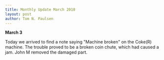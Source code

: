 ```yaml
---
title: Monthly Update March 2010 
layout: post
author: Tom N. Paulsen
---
```




 **March 3**   
  
 Today we arrived to find a note saying "Machine broken" on the Coke(R) machine. The trouble proved to be a broken coin chute, which had caused a jam. John M removed the damaged part. 
 
 